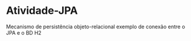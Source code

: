 # Atividade-JPA
Mecanismo de persistência objeto-relacional exemplo de conexão entre o JPA e o BD H2 
